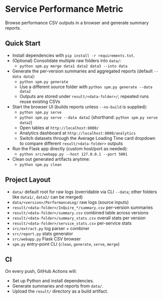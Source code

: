 # Service Performance Metric

Browse performance CSV outputs in a browser and generate summary reports.

## Quick Start

- Install dependencies with `pip install -r requirements.txt`.
- (Optional) Consolidate multiple raw folders into `data/`:
  - `python spm.py merge data1 data2 data3 --into data`
- Generate the per-version summaries and aggregated reports (default `--data data`):
  - `python spm.py generate`
  - Use a different source folder with `python spm.py generate --data data2`
  - Outputs are stored under `result/<data-folder>/`; repeated runs reuse existing CSVs
- Start the browser UI (builds reports unless `--no-build` is supplied):
  - `python spm.py serve`
  - `python spm.py serve --data data2` (shorthand: `python spm.py serve data2`)
  - Open tables at `http://localhost:8000/`
  - Analytics dashboard at `http://localhost:8000/analytics`
  - Switch datasets through the Average Loading Time card dropdown to compare different `result/<data-folder>` outputs
- Run the Flask app directly (custom host/port as needed):
  - `python src/webapp.py --host 127.0.0.1 --port 5001`
- Clean out generated artifacts anytime:
  - `python spm.py clean`

## Project Layout

- `data/` default root for raw logs (overridable via CLI `--data`; other folders like `data1/`, `data2/` can be merged)
- `data/<version>/PerformanceLog/` raw logs (source inputs)
- `result/<data-folder>/InQuire_*/summary.csv` per-version summaries
- `result/<data-folder>/summary.csv` combined table across versions
- `result/<data-folder>/summary_stats.csv` overall stats per version
- `result/<data-folder>/service_stats.csv` per-service stats
- `src/extract.py` log parser + combiner
- `src/report.py` stats generator
- `src/webapp.py` Flask CSV browser
- `spm.py` entry-point CLI (`clean`, `generate`, `serve`, `merge`)

## CI

On every push, GitHub Actions will:
- Set up Python and install dependencies.
- Generate summaries and reports from `data/`.
- Upload the `result/` directory as a build artifact.

